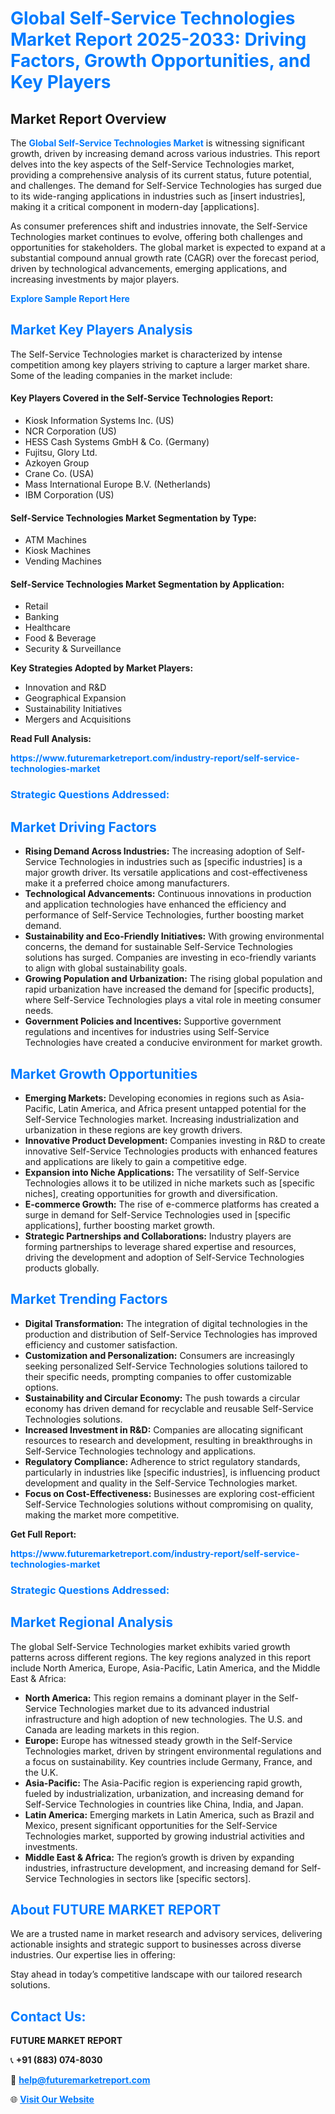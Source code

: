 <h1 style="color: #007BFF;">Global Self-Service Technologies Market Report 2025-2033: Driving Factors, Growth Opportunities, and Key Players</h1>

<section id="overview">
<h2>Market Report Overview</h2>
<p>The <a href="https://www.futuremarketreport.com/industry-report/self-service-technologies-market" style="color: #007BFF; text-decoration: none;"><strong>Global Self-Service Technologies Market</strong></a> is witnessing significant growth, driven by increasing demand across various industries. This report delves into the key aspects of the Self-Service Technologies market, providing a comprehensive analysis of its current status, future potential, and challenges. The demand for Self-Service Technologies has surged due to its wide-ranging applications in industries such as [insert industries], making it a critical component in modern-day [applications].</p>
<p>As consumer preferences shift and industries innovate, the Self-Service Technologies market continues to evolve, offering both challenges and opportunities for stakeholders. The global market is expected to expand at a substantial compound annual growth rate (CAGR) over the forecast period, driven by technological advancements, emerging applications, and increasing investments by major players.</p>
</section>

<section id="overview">
<p><a href="https://www.futuremarketreport.com/request-sample/reportId=63033" style="color: #007BFF; text-decoration: none;"><strong>Explore Sample Report Here</strong></a></p>
</section>

<section id="key-players">
<h2 style="color: #007BFF;">Market Key Players Analysis</h2>
<p>The Self-Service Technologies market is characterized by intense competition among key players striving to capture a larger market share. Some of the leading companies in the market include:</p>
<h4>Key Players Covered in the Self-Service Technologies Report:</h4>
<ul><li>Kiosk Information Systems Inc. (US)</li><li>NCR Corporation (US)</li><li>HESS Cash Systems GmbH &amp; Co. (Germany)</li><li>Fujitsu, Glory Ltd.</li><li>Azkoyen Group</li><li>Crane Co. (USA)</li><li>Mass International Europe B.V. (Netherlands)</li><li>IBM Corporation (US)</li></ul>
<h4>Self-Service Technologies Market Segmentation by Type:</h4>
<ul><li>ATM Machines</li><li>Kiosk Machines</li><li>Vending Machines</li></ul>

<h4>Self-Service Technologies Market Segmentation by Application:</h4>
<ul><li>Retail</li><li>Banking</li><li>Healthcare</li><li>Food &amp; Beverage</li><li>Security &amp; Surveillance</li></ul>
<p><strong>Key Strategies Adopted by Market Players:</strong></p>
<ul>
<li>Innovation and R&D</li>
<li>Geographical Expansion</li>
<li>Sustainability Initiatives</li>
<li>Mergers and Acquisitions</li>
</ul>
</section>

<section>
<p><strong>Read Full Analysis: </strong></p><a href="https://www.futuremarketreport.com/industry-report/self-service-technologies-market" style="color: #007BFF; text-decoration: none;"><strong>https://www.futuremarketreport.com/industry-report/self-service-technologies-market</strong></a>
<h3 style="color: #007BFF;">Strategic Questions Addressed:</h3>
</section>

<section id="driving-factors">
<h2 style="color: #007BFF;">Market Driving Factors</h2>
<ul>
<li><strong>Rising Demand Across Industries:</strong> The increasing adoption of Self-Service Technologies in industries such as [specific industries] is a major growth driver. Its versatile applications and cost-effectiveness make it a preferred choice among manufacturers.</li>
<li><strong>Technological Advancements:</strong> Continuous innovations in production and application technologies have enhanced the efficiency and performance of Self-Service Technologies, further boosting market demand.</li>
<li><strong>Sustainability and Eco-Friendly Initiatives:</strong> With growing environmental concerns, the demand for sustainable Self-Service Technologies solutions has surged. Companies are investing in eco-friendly variants to align with global sustainability goals.</li>
<li><strong>Growing Population and Urbanization:</strong> The rising global population and rapid urbanization have increased the demand for [specific products], where Self-Service Technologies plays a vital role in meeting consumer needs.</li>
<li><strong>Government Policies and Incentives:</strong> Supportive government regulations and incentives for industries using Self-Service Technologies have created a conducive environment for market growth.</li>
</ul>
</section>

<section id="growth-opportunities">
<h2 style="color: #007BFF;">Market Growth Opportunities</h2>
<ul>
<li><strong>Emerging Markets:</strong> Developing economies in regions such as Asia-Pacific, Latin America, and Africa present untapped potential for the Self-Service Technologies market. Increasing industrialization and urbanization in these regions are key growth drivers.</li>
<li><strong>Innovative Product Development:</strong> Companies investing in R&D to create innovative Self-Service Technologies products with enhanced features and applications are likely to gain a competitive edge.</li>
<li><strong>Expansion into Niche Applications:</strong> The versatility of Self-Service Technologies allows it to be utilized in niche markets such as [specific niches], creating opportunities for growth and diversification.</li>
<li><strong>E-commerce Growth:</strong> The rise of e-commerce platforms has created a surge in demand for Self-Service Technologies used in [specific applications], further boosting market growth.</li>
<li><strong>Strategic Partnerships and Collaborations:</strong> Industry players are forming partnerships to leverage shared expertise and resources, driving the development and adoption of Self-Service Technologies products globally.</li>
</ul>
</section>

<section id="trending-factors">
<h2 style="color: #007BFF;">Market Trending Factors</h2>
<ul>
<li><strong>Digital Transformation:</strong> The integration of digital technologies in the production and distribution of Self-Service Technologies has improved efficiency and customer satisfaction.</li>
<li><strong>Customization and Personalization:</strong> Consumers are increasingly seeking personalized Self-Service Technologies solutions tailored to their specific needs, prompting companies to offer customizable options.</li>
<li><strong>Sustainability and Circular Economy:</strong> The push towards a circular economy has driven demand for recyclable and reusable Self-Service Technologies solutions.</li>
<li><strong>Increased Investment in R&D:</strong> Companies are allocating significant resources to research and development, resulting in breakthroughs in Self-Service Technologies technology and applications.</li>
<li><strong>Regulatory Compliance:</strong> Adherence to strict regulatory standards, particularly in industries like [specific industries], is influencing product development and quality in the Self-Service Technologies market.</li>
<li><strong>Focus on Cost-Effectiveness:</strong> Businesses are exploring cost-efficient Self-Service Technologies solutions without compromising on quality, making the market more competitive.</li>
</ul>
</section>

<section>
<p><strong>Get Full Report: </strong></p><a href="https://www.futuremarketreport.com/industry-report/self-service-technologies-market" style="color: #007BFF; text-decoration: none;"><strong>https://www.futuremarketreport.com/industry-report/self-service-technologies-market</strong></a>
<h3 style="color: #007BFF;">Strategic Questions Addressed:</h3>
</section>


<section id="regional-analysis">
<h2 style="color: #007BFF;">Market Regional Analysis</h2>
<p>The global Self-Service Technologies market exhibits varied growth patterns across different regions. The key regions analyzed in this report include North America, Europe, Asia-Pacific, Latin America, and the Middle East & Africa:</p>
<ul>
<li><strong>North America:</strong> This region remains a dominant player in the Self-Service Technologies market due to its advanced industrial infrastructure and high adoption of new technologies. The U.S. and Canada are leading markets in this region.</li>
<li><strong>Europe:</strong> Europe has witnessed steady growth in the Self-Service Technologies market, driven by stringent environmental regulations and a focus on sustainability. Key countries include Germany, France, and the U.K.</li>
<li><strong>Asia-Pacific:</strong> The Asia-Pacific region is experiencing rapid growth, fueled by industrialization, urbanization, and increasing demand for Self-Service Technologies in countries like China, India, and Japan.</li>
<li><strong>Latin America:</strong> Emerging markets in Latin America, such as Brazil and Mexico, present significant opportunities for the Self-Service Technologies market, supported by growing industrial activities and investments.</li>
<li><strong>Middle East & Africa:</strong> The region’s growth is driven by expanding industries, infrastructure development, and increasing demand for Self-Service Technologies in sectors like [specific sectors].</li>
</ul>
</section>

<footer>
<h2 style="color: #007BFF;">About FUTURE MARKET REPORT</h2>
<p>We are a trusted name in market research and advisory services, delivering actionable insights and strategic support to businesses across diverse industries. Our expertise lies in offering:</p>

<p>Stay ahead in today’s competitive landscape with our tailored research solutions.</p>

<h2 style="color: #007BFF;">Contact Us:</h2>
<p><strong>FUTURE MARKET REPORT</strong></p>
<p>📞 <strong>+91 (883) 074-8030</strong></p>
<p>📧 <strong><a href="mailto:help@futuremarketreport.com" style="color: #007BFF;">help@futuremarketreport.com</a></strong></p>
<p>🌐 <strong><a href="https://www.futuremarketreport.com/" style="color: #007BFF;">Visit Our Website</a></strong></p>
</footer>